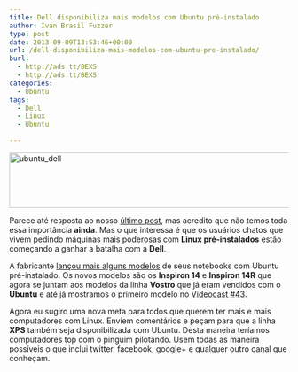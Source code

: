```yaml
---
title: Dell disponibiliza mais modelos com Ubuntu pré-instalado
author: Ivan Brasil Fuzzer
type: post
date: 2013-09-09T13:53:46+00:00
url: /dell-disponibiliza-mais-modelos-com-ubuntu-pre-instalado/
burl:
  - http://ads.tt/BEXS
  - http://ads.tt/BEXS
categories:
  - Ubuntu
tags:
  - Dell
  - Linux
  - Ubuntu

---
```

<a href="http://el2.me/Lx2T" target="_blank"><img class="aligncenter size-full wp-image-5990" alt="ubuntu_dell" src="http://www.ubuntero.com.br/wp-content/uploads/2013/09/ubuntu_dell.jpg" width="716" height="100" /></a>

Parece até resposta ao nosso [último post][1], mas acredito que não temos toda essa importância **ainda**. Mas o que interessa é que os usuários chatos que vivem pedindo máquinas mais poderosas com **Linux pré-instalados** estão começando a ganhar a batalha com a **Dell**.

A fabricante <a href="http://el2.me/Lx2T" target="_blank">lançou mais alguns modelos</a> de seus notebooks com Ubuntu pré-instalado. Os novos modelos são os **Inspiron 14** e **Inspiron 14R** que agora se juntam aos modelos da linha **Vostro** que já eram vendidos com o **Ubuntu** e até já mostramos o primeiro modelo no [Videocast #43][2].

Agora eu sugiro uma nova meta para todos que querem ter mais e mais computadores com Linux. Enviem comentários e peçam para que a linha **XPS** também seja disponibilizada com Ubuntu. Desta maneira teríamos computadores top com o pinguim pilotando. Usem todas as maneira possíveis o que inclui twitter, facebook, google+ e qualquer outro canal que conheçam.

 [1]: http://www.ubuntero.com.br/2013/09/dell-aumenta-pontos-de-venda-na-china/
 [2]: http://www.ubuntero.com.br/2013/09/videocast-43-dell-vostro-3460/